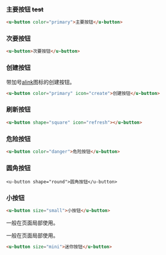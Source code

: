 ### 主要按钮 ~~test~~

``` html
<u-button color="primary">主要按钮</u-button>
```

### 次要按钮

``` html
<u-button>次要按钮</u-button>
```

### 创建按钮

带加号[alink](#aaa)图标的创建按钮。

``` html
<u-button color="primary" icon="create">创建按钮</u-button>
```

### 刷新按钮

``` html
<u-button shape="square" icon="refresh"></u-button>
```

### 危险按钮

``` html
<u-button color="danger">危险按钮</u-button>
```

### 圆角按钮

```
<u-button shape="round">圆角按钮</u-button>
```

### 小按钮

``` html
<u-button size="small">小按钮</u-button>
```

一般在页面局部使用。

一般在页面局部使用。

``` html
<u-button size="mini">迷你按钮</u-button>
```
